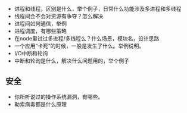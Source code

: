 - 进程和线程，区别是什么，举个例子，日常什么功能涉及多进程和多线程
- 线程间会不会对资源有争夺？怎么解决
- 进程间如何通信，举例
- 进程调度，有哪些策略
- 在node里试过多进程/多线程么？什么场景，模块名，设计思路
- 一个应用“卡死”的时候，一般是发生了什么。举例说明。
- I/O中断和轮询
- 中断和轮询是什么，解决什么问题用的，举个例子
## 安全
- 你所听说过的操作系统漏洞，有哪些。
- 勒索病毒都是什么原理
